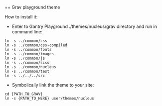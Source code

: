 == Grav playground theme

How to install it:

- Enter to Gantry Playground ./themes/nucleus/grav directory and run in command line:

```
ln -s ../common/css
ln -s ../common/css-compiled
ln -s ../common/fonts
ln -s ../common/images
ln -s ../common/js
ln -s ../common/scss
ln -s ../common/nucleus
ln -s ../common/test
ln -s ../../../src
```

- Symbolically link the theme to your site:

```
cd {PATH_TO_GRAV}
ln -s {PATH_TO_HERE} user/themes/nucleus
```
